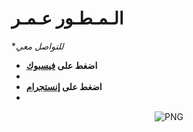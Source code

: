 </p> 
<h1>الـمـطـور عـمـر</h1>


**للتواصل معي*

-  **اضغط على [فيسبوك](https://www.facebook.com/100078235290006?mibextid=ZbWKwL)**
-  
-  **اضغط على [إنستجرام](https://www.instagram.com/arrogant3j?igsh=eG0wY3VqOWVjMjYy)**
-  

<p align="center">
    <img align="center" alt="PNG" src="https://files.catbox.moe/s3z9dm.jpg" />
</p> 


